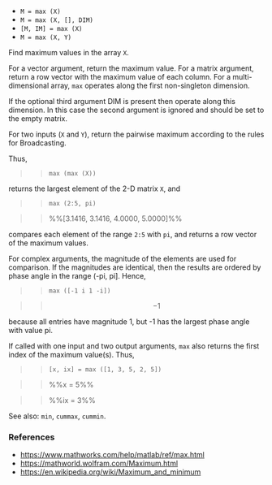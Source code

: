 * `M = max (X)`
* `M = max (X, [], DIM)`
* `[M, IM] = max (X)`
* `M = max (X, Y)`

Find maximum values in the array `X`.

For a vector argument, return the maximum value.  For a matrix
argument, return a row vector with the maximum value of each
column.  For a multi-dimensional array, `max` operates along the
first non-singleton dimension.

If the optional third argument DIM is present then operate along
this dimension.  In this case the second argument is ignored and
should be set to the empty matrix.

For two inputs (`X` and `Y`), return the pairwise maximum according to
the rules for Broadcasting.

Thus,

>> `max (max (X))`

returns the largest element of the 2-D matrix `X`, and

>> `max (2:5, pi)`

>> %%[3.1416,  3.1416,  4.0000,  5.0000]%%

compares each element of the range `2:5` with `pi`, and returns a
row vector of the maximum values.

For complex arguments, the magnitude of the elements are used for
comparison.  If the magnitudes are identical, then the results are
ordered by phase angle in the range (-pi, pi].  Hence,

>> `max ([-1 i 1 -i])`

>> $$-1$$

because all entries have magnitude 1, but -1 has the largest phase
angle with value pi.

If called with one input and two output arguments, `max` also
returns the first index of the maximum value(s).  Thus,

>> `[x, ix] = max ([1, 3, 5, 2, 5])`

>> %%x = 5%%

>> %%ix = 3%%

See also: `min`, `cummax`, `cummin`.

### References

* https://www.mathworks.com/help/matlab/ref/max.html
* https://mathworld.wolfram.com/Maximum.html
* https://en.wikipedia.org/wiki/Maximum_and_minimum
